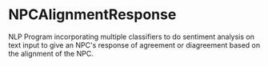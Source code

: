 # NPCAlignmentResponse
NLP Program incorporating multiple classifiers to do sentiment analysis on text input to give an NPC's response of agreement or diagreement based on the alignment of the NPC.
